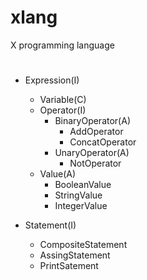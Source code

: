 # xlang
X programming language


# 

- Expression(I)
    - Variable(C)
    - Operator(I)
        - BinaryOperator(A)
            - AddOperator
            - ConcatOperator
        - UnaryOperator(A)
            - NotOperator
    - Value(A)
        - BooleanValue
        - StringValue
        - IntegerValue

- Statement(I)
    - CompositeStatement
    - AssingStatement
    - PrintSatement